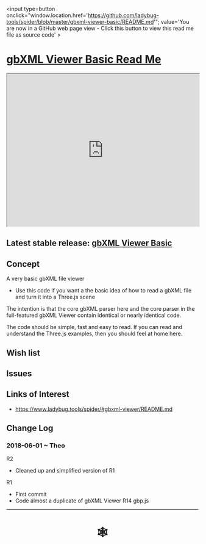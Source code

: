 <span style=display:none; >[You are now in a GitHub source code view - click this link to view Read Me file as a web page](http://www.ladybug.tools/spider/index.html#gbxml-viewer-basic/README.md "View file as a web page." ) </span>

<input type=button onclick="window.location.href='https://github.com/ladybug-tools/spider/blob/master/gbxml-viewer-basic/README.md'";
value='You are now in a GitHub web page view - Click this button to view this read me file as source code' >

# [gbXML Viewer Basic Read Me]( #gbxml-viewer-basic/README.md )


<iframe class=iframeReadMe src=http://www.ladybug.tools/spider/gbxml-viewer-basic/r2/gbxml-viewer-basic.html width=100% height=400px >Iframes are not displayed on github.com</iframe>


## Latest stable release: [gbXML Viewer Basic]( http://www.ladybug.tools/spider/gbxml-viewer-basic/index.html )


## Concept

A very basic gbXML file viewer
* Use this code if you want a the basic idea of how to read a gbXML file and turn it into a Three.js scene

The intention is that the core gbXML parser here and the core parser in the full-featured gbXML Viewer contain identical or nearly identical code.

The code should be simple, fast and easy to read. If you can read and understand the Three.js examples, then you should feel at home here.




## Wish list



## Issues



## Links of Interest

* https://www.ladybug.tools/spider/#gbxml-viewer/README.md



## Change Log

### 2018-06-01 ~ Theo

R2
* Cleaned up and simplified version of R1

R1
* First commit
* Code almost a duplicate of gbXML Viewer R14 gbp.js

***

# <center title="hello!" ><a href=javascript:window.scrollTo(0,0); style=text-decoration:none; > &#x1f578; </a></center>



